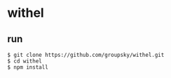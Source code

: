 withel
======


## run

    $ git clone https://github.com/groupsky/withel.git
    $ cd withel
    $ npm install
